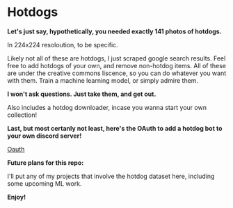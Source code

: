 # Hotdogs

**Let\'s just say, hypothetically, you needed exactly 141 photos of hotdogs.**

In 224x224 resoloution, to be specific.

Likely not all of these are hotdogs, I just scraped google search results. Feel free to add hotdogs of your own, and remove non-hotdog items. All of these are under the creative commons liscence, so you can do whatever you want with them. Train a machine learning model, or simply admire them. 

**I won\'t ask questions. Just take them, and get out.**

Also includes a hotdog downloader, incase you wanna start your own collection!

**Last, but most certanly not least, here's the OAuth to add a hotdog bot to your own discord server!**

[Oauth](https://discord.com/api/oauth2/authorize?client_id=909941201065611274&permissions=0&scope=bot)

**Future plans for this repo:**

I'll put any of my projects that involve the hotdog dataset here, including some upcoming ML work.

**Enjoy!**
